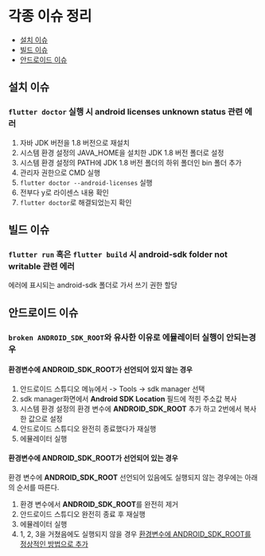 # 각종 이슈 정리

- [설치 이슈](#설치-이슈)
- [빌드 이슈](#빌드-이슈)
- [안드로이드 이슈](#안드로이드-이슈)

## 설치 이슈

### `flutter doctor` 실행 시 **android licenses unknown status** 관련 에러

1. 자바 JDK 버전을 1.8 버전으로 재설치
2. 시스템 환경 설정의 JAVA_HOME을 설치한 JDK 1.8 버전 폴더로 설정
3. 시스템 환경 설정의 PATH에 JDK 1.8 버전 폴더의 하위 폴더인 bin 폴더 추가 
4. 관리자 권한으로 CMD 실행
5. `flutter doctor --android-licenses` 실행
6. 전부다 y로 라이센스 내용 확인
7. `flutter doctor`로 해결되었는지 확인

## 빌드 이슈

### `flutter run` 혹은 `flutter build` 시 **android-sdk folder not writable** 관련 에러

에러에 표시되는 android-sdk 폴더로 가서 쓰기 권한 할당

## 안드로이드 이슈

### `broken ANDROID_SDK_ROOT`와 유사한 이유로 에뮬레이터 실행이 안되는경우

#### 환경변수에 ANDROID_SDK_ROOT가 선언되어 있지 않는 경우

1. 안드로이드 스튜디오 메뉴에서 -> Tools -> sdk manager 선택
2. sdk manager화면에서 **Android SDK Location** 필드에 적힌 주소값 복사
3. 시스템 환경 설정의 환경 변수에 **ANDROID_SDK_ROOT** 추가 하고 2번에서 복사한 값으로 설정
4. 안드로이드 스튜디오 완전히 종료했다가 재실행
5. 에뮬레이터 실행

#### 환경변수에 ANDROID_SDK_ROOT가 선언되어 있는 경우

환경 변수에 **ANDROID_SDK_ROOT** 선언되어 있음에도 실행되지 않는 경우에는 아래의 순서를 따른다.

1. 환경 변수에서 **ANDROID_SDK_ROOT**를 완전히 제거
2. 안드로이드 스튜디오 완전히 종료 후 재실행
3. 에뮬레이터 실행 
4. 1, 2, 3을 거쳤음에도 실행되지 않을 경우 [환경변수에 ANDROID_SDK_ROOT를 정상적인 방법으로 추가](#환경변수에-ANDROID_SDK_ROOT가-선언되어-있지-않는-경우)

